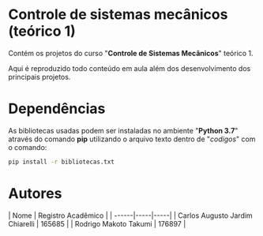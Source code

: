 # Controle de sistemas mecânicos (teórico 1)

Contém os projetos do curso "**Controle de Sistemas Mecânicos**" teórico 1.

Aqui é reproduzido todo conteúdo em aula além dos desenvolvimento dos principais projetos.

# Dependências

As bibliotecas usadas podem ser instaladas no ambiente "**Python 3.7**" através do comando **pip** utilizando o arquivo texto dentro de "*codigos*" com o comando:

```sh
pip install -r bibliotecas.txt
```

# Autores

| Nome                            | Registro Acadêmico |
| ------|-----|-----|
| Carlos Augusto Jardim Chiarelli | 165685 |
| Rodrigo Makoto Takumi           | 176897 |